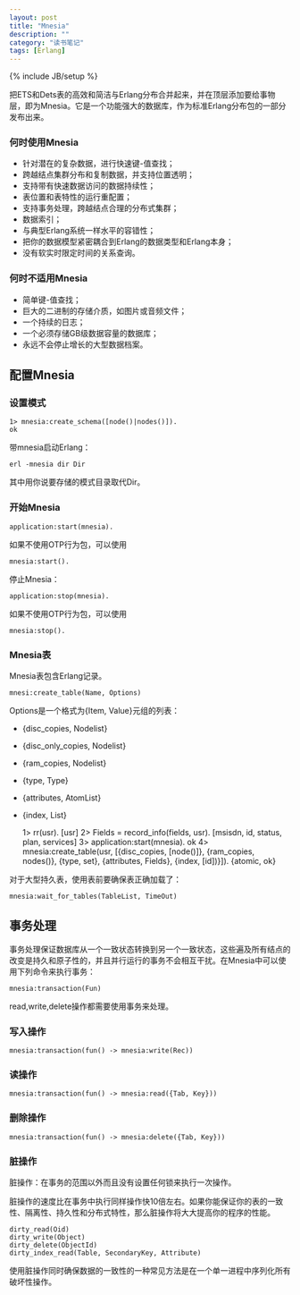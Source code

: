 ```yaml
---
layout: post
title: "Mnesia"
description: ""
category: "读书笔记"
tags: [Erlang]
---
```

{% include JB/setup %}

把ETS和Dets表的高效和简洁与Erlang分布合并起来，并在顶层添加要给事物层，即为Mnesia。它是一个功能强大的数据库，作为标准Erlang分布包的一部分发布出来。

### 何时使用Mnesia

* 针对潜在的复杂数据，进行快速键-值查找；
* 跨越结点集群分布和复制数据，并支持位置透明；
* 支持带有快速数据访问的数据持续性；
* 表位置和表特性的运行重配置；
* 支持事务处理，跨越结点合理的分布式集群；
* 数据索引；
* 与典型Erlang系统一样水平的容错性；
* 把你的数据模型紧密耦合到Erlang的数据类型和Erlang本身；
* 没有软实时限定时间的关系查询。

### 何时不适用Mnesia

* 简单键-值查找；
* 巨大的二进制的存储介质，如图片或音频文件；
* 一个持续的日志；
* 一个必须存储GB级数据容量的数据库；
* 永远不会停止增长的大型数据档案。

## 配置Mnesia

### 设置模式

	1> mnesia:create_schema([node()|nodes()]).
	ok

带mnesia启动Erlang：

	erl -mnesia dir Dir

其中用你说要存储的模式目录取代Dir。

<!--more-->

### 开始Mnesia

	application:start(mnesia).

如果不使用OTP行为包，可以使用

	mnesia:start().

停止Mnesia：
	
	application:stop(mnesia).

如果不使用OTP行为包，可以使用

	mnesia:stop().

### Mnesia表

Mnesia表包含Erlang记录。

	mnesi:create_table(Name, Options)

Options是一个格式为{Item, Value}元组的列表：

* {disc_copies, Nodelist}
* {disc_only_copies, Nodelist}
* {ram_copies, Nodelist}
* {type, Type}
* {attributes, AtomList}
* {index, List}

	1> rr(usr).
	[usr]
	2> Fields = record_info(fields, usr).
	[msisdn, id, status, plan, services]
	3> application:start(mnesia).
	ok
	4> mnesia:create_table(usr, [{disc_copies, [node()]}, {ram_copies, nodes()}, {type, set}, {attributes, Fields}, {index, [id])}]).
	{atomic, ok}

对于大型持久表，使用表前要确保表正确加载了：

	mnesia:wait_for_tables(TableList, TimeOut)

## 事务处理

事务处理保证数据库从一个一致状态转换到另一个一致状态，这些遍及所有结点的改变是持久和原子性的，并且并行运行的事务不会相互干扰。在Mnesia中可以使用下列命令来执行事务：

	mnesia:transaction(Fun)

read,write,delete操作都需要使用事务来处理。

### 写入操作

	mnesia:transaction(fun() -> mnesia:write(Rec))

### 读操作

	mnesia:transaction(fun() -> mnesia:read({Tab, Key}))

### 删除操作

	mnesia:transaction(fun() -> mnesia:delete({Tab, Key}))

### 脏操作

脏操作：在事务的范围以外而且没有设置任何锁来执行一次操作。

脏操作的速度比在事务中执行同样操作快10倍左右。如果你能保证你的表的一致性、隔离性、持久性和分布式特性，那么脏操作将大大提高你的程序的性能。

	dirty_read(Oid)
	dirty_write(Object)
	dirty_delete(ObjectId)
	dirty_index_read(Table, SecondaryKey, Attribute)
	
使用脏操作同时确保数据的一致性的一种常见方法是在一个单一进程中序列化所有破坏性操作。